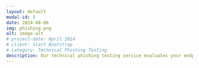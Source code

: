 ```yaml
---
layout: default
modal-id: 5
date: 2024-08-06
img: phishing.png
alt: image-alt
# project-date: April 2014
# client: Start Bootstrap
# category: Technical Phishing Testing
description: Our technical phishing testing service evaluates your endpoint detection and response (EDR) systems and email security stacks against sophisticated phishing attacks. By simulating real-world phishing scenarios, we test your organization’s ability to detect, respond to, and mitigate phishing threats. This service aims to enhance your resilience to phishing attacks, improving the overall security of your email infrastructure and reducing the risk of successful phishing campaigns.
---
```

